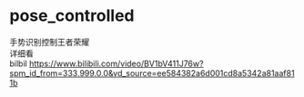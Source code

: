 # pose_controlled   
手势识别控制王者荣耀   
详细看   
bilbil https://www.bilibili.com/video/BV1bV411J76w?spm_id_from=333.999.0.0&vd_source=ee584382a6d001cd8a5342a81aaf811b
